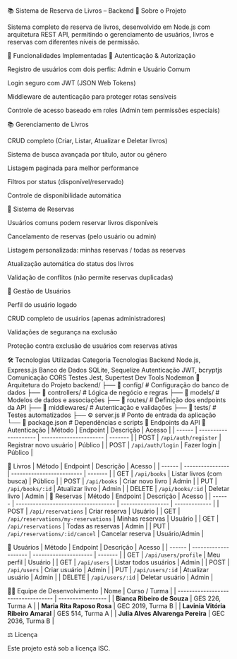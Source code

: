 📚 Sistema de Reserva de Livros – Backend
🧩 Sobre o Projeto

Sistema completo de reserva de livros, desenvolvido em Node.js com arquitetura REST API, permitindo o gerenciamento de usuários, livros e reservas com diferentes níveis de permissão.

🚀 Funcionalidades Implementadas
🔐 Autenticação & Autorização

Registro de usuários com dois perfis: Admin e Usuário Comum

Login seguro com JWT (JSON Web Tokens)

Middleware de autenticação para proteger rotas sensíveis

Controle de acesso baseado em roles (Admin tem permissões especiais)

📚 Gerenciamento de Livros

CRUD completo (Criar, Listar, Atualizar e Deletar livros)

Sistema de busca avançada por título, autor ou gênero

Listagem paginada para melhor performance

Filtros por status (disponível/reservado)

Controle de disponibilidade automática

📅 Sistema de Reservas

Usuários comuns podem reservar livros disponíveis

Cancelamento de reservas (pelo usuário ou admin)

Listagem personalizada: minhas reservas / todas as reservas

Atualização automática do status dos livros

Validação de conflitos (não permite reservas duplicadas)

👤 Gestão de Usuários

Perfil do usuário logado

CRUD completo de usuários (apenas administradores)

Validações de segurança na exclusão

Proteção contra exclusão de usuários com reservas ativas

🛠️ Tecnologias Utilizadas
Categoria	Tecnologias
Backend	Node.js, Express.js
Banco de Dados	SQLite, Sequelize
Autenticação	JWT, bcryptjs
Comunicação	CORS
Testes	Jest, Supertest
Dev Tools	Nodemon
🧱 Arquitetura do Projeto
backend/
├── 📁 config/           # Configuração do banco de dados
├── 📁 controllers/      # Lógica de negócio e regras
├── 📁 models/           # Modelos de dados e associações
├── 📁 routes/           # Definição dos endpoints da API
├── 📁 middlewares/      # Autenticação e validações
├── 📁 tests/            # Testes automatizados
├── ⚙️ server.js         # Ponto de entrada da aplicação
└── 📄 package.json      # Dependências e scripts
🔗 Endpoints da API
🧾 Autenticação
| Método | Endpoint             | Descrição              | Acesso  |
| ------ | -------------------- | ---------------------- | ------- |
| POST   | `/api/auth/register` | Registrar novo usuário | Público |
| POST   | `/api/auth/login`    | Fazer login            | Público |

📖 Livros
| Método | Endpoint         | Descrição                 | Acesso  |
| ------ | ---------------- | ------------------------- | ------- |
| GET    | `/api/books`     | Listar livros (com busca) | Público |
| POST   | `/api/books`     | Criar novo livro          | Admin   |
| PUT    | `/api/books/:id` | Atualizar livro           | Admin   |
| DELETE | `/api/books/:id` | Deletar livro             | Admin   |
📅 Reservas
| Método | Endpoint                            | Descrição         | Acesso        |
| ------ | ----------------------------------- | ----------------- | ------------- |
| POST   | `/api/reservations`                 | Criar reserva     | Usuário       |
| GET    | `/api/reservations/my-reservations` | Minhas reservas   | Usuário       |
| GET    | `/api/reservations`                 | Todas as reservas | Admin         |
| PUT    | `/api/reservations/:id/cancel`      | Cancelar reserva  | Usuário/Admin |

👥 Usuários
| Método | Endpoint             | Descrição             | Acesso  |
| ------ | -------------------- | --------------------- | ------- |
| GET    | `/api/users/profile` | Meu perfil            | Usuário |
| GET    | `/api/users`         | Listar todos usuários | Admin   |
| POST   | `/api/users`         | Criar usuário         | Admin   |
| PUT    | `/api/users/:id`     | Atualizar usuário     | Admin   |
| DELETE | `/api/users/:id`     | Deletar usuário       | Admin   |


👩‍💻 Equipe de Desenvolvimento
| Nome                               | Curso / Turma     |
| ---------------------------------- | ----------------- |
| **Bianca Ribeiro de Souza**        | GES 226, Turma A  |
| **Maria Rita Raposo Rosa**         | GEC 2019, Turma B |
| **Lavinia Vitória Ribeiro Amaral** | GES 514, Turma A  |
| **Julia Alves Alvarenga Pereira**  | GEC 2036, Turma B |

⚖️ Licença

Este projeto está sob a licença ISC.